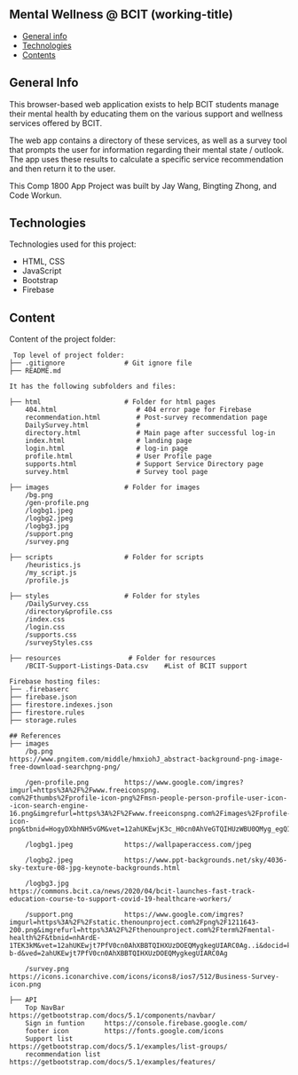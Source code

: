 ## Mental Wellness @ BCIT (working-title)

- [General info](#general-info)
- [Technologies](#technologies)
- [Contents](#content)

## General Info

This browser-based web application exists to help BCIT students manage their mental health
by educating them on the various support and wellness services offered by BCIT.

The web app contains a directory of these services, as well as a survey tool that prompts the user for information
regarding their mental state / outlook. The app uses these results to calculate a specific service recommendation and then return it to the user.

This Comp 1800 App Project was built by Jay Wang, Bingting Zhong, and Code Workun.

## Technologies

Technologies used for this project:

- HTML, CSS
- JavaScript
- Bootstrap
- Firebase

## Content

Content of the project folder:

```
 Top level of project folder:
├── .gitignore               # Git ignore file
├── README.md

It has the following subfolders and files:

├── html                     # Folder for html pages
    404.html                    # 404 error page for Firebase
    recommendation.html         # Post-survey recommendation page
    DailySurvey.html            #
    directory.html              # Main page after successful log-in
    index.html                  # landing page
    login.html                  # log-in page
    profile.html                # User Profile page
    supports.html               # Support Service Directory page
    survey.html                 # Survey tool page

├── images                   # Folder for images
    /bg.png
    /gen-profile.png
    /logbg1.jpeg
    /logbg2.jpeg
    /logbg3.jpg
    /support.png
    /survey.png

├── scripts                  # Folder for scripts
    /heuristics.js
    /my_script.js
    /profile.js

├── styles                   # Folder for styles
    /DailySurvey.css
    /directory&profile.css
    /index.css
    /login.css
    /supports.css
    /surveyStyles.css

├── resources                 # Folder for resources
    /BCIT-Support-Listings-Data.csv    #List of BCIT support

Firebase hosting files:
├── .firebaserc
├── firebase.json
├── firestore.indexes.json
├── firestore.rules
├── storage.rules

## References
├── images
    /bg.png                  https://www.pngitem.com/middle/hmxiohJ_abstract-background-png-image-free-download-searchpng-png/

    /gen-profile.png         https://www.google.com/imgres?imgurl=https%3A%2F%2Fwww.freeiconspng.                           com%2Fthumbs%2Fprofile-icon-png%2Fmsn-people-person-profile-user-icon--icon-search-engine-16.png&imgrefurl=https%3A%2F%2Fwww.freeiconspng.com%2Fimages%2Fprofile-icon-png&tbnid=HogyDXbhNH5vGM&vet=12ahUKEwjK3c_H0cn0AhVeGTQIHUzWBU0QMyg_egQIARBt..i&docid=eaghkSZ2vQjCRM&w=320&h=320&itg=1&q=profile%20picture%20icon&hl=en&ved=2ahUKEwjK3c_H0cn0AhVeGTQIHUzWBU0QMyg_egQIARBt

    /logbg1.jpeg             https://wallpaperaccess.com/jpeg

    /logbg2.jpeg             https://www.ppt-backgrounds.net/sky/4036-sky-texture-08-jpg-keynote-backgrounds.html

    /logbg3.jpg              https://commons.bcit.ca/news/2020/04/bcit-launches-fast-track-education-course-to-support-covid-19-healthcare-workers/

    /support.png             https://www.google.com/imgres?imgurl=https%3A%2F%2Fstatic.thenounproject.com%2Fpng%2F1211643-200.png&imgrefurl=https%3A%2F%2Fthenounproject.com%2Fterm%2Fmental-health%2F&tbnid=nhArdE-1TEK3kM&vet=12ahUKEwjt7PfV0cn0AhXBBTQIHXUzDOEQMygkegUIARC0Ag..i&docid=kIOjsEnkigTx0M&w=200&h=200&itg=1&q=Mental%20health%20icon&client=firefox-b-d&ved=2ahUKEwjt7PfV0cn0AhXBBTQIHXUzDOEQMygkegUIARC0Ag

    /survey.png              https://icons.iconarchive.com/icons/icons8/ios7/512/Business-Survey-icon.png

├── API
    Top NavBar          https://getbootstrap.com/docs/5.1/components/navbar/
    Sign in funtion     https://console.firebase.google.com/
    footer icon         https://fonts.google.com/icons
    Support list        https://getbootstrap.com/docs/5.1/examples/list-groups/
    recommendation list https://getbootstrap.com/docs/5.1/examples/features/


```
